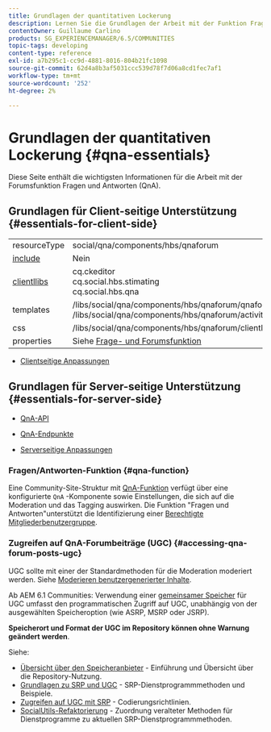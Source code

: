 ```yaml
---
title: Grundlagen der quantitativen Lockerung
description: Lernen Sie die Grundlagen der Arbeit mit der Funktion Fragen und Antworten (QnA) Forum in Adobe Experience Manager Communities kennen.
contentOwner: Guillaume Carlino
products: SG_EXPERIENCEMANAGER/6.5/COMMUNITIES
topic-tags: developing
content-type: reference
exl-id: a7b295c1-cc9d-4881-8016-804b21fc1098
source-git-commit: 62d4a8b3af5031ccc539d78f7d06a8cd1fec7af1
workflow-type: tm+mt
source-wordcount: '252'
ht-degree: 2%

---
```


# Grundlagen der quantitativen Lockerung {#qna-essentials}

Diese Seite enthält die wichtigsten Informationen für die Arbeit mit der Forumsfunktion Fragen und Antworten (QnA).

## Grundlagen für Client-seitige Unterstützung {#essentials-for-client-side}

<table>
 <tbody>
  <tr>
   <td> resourceType</td>
   <td>social/qna/components/hbs/qnaforum</td>
  </tr>
  <tr>
   <td> <a href="scf.md#add-or-include-a-communities-component">include</a></td>
   <td>Nein</td>
  </tr>
  <tr>
   <td> <a href="clientlibs.md">clientllibs</a></td>
   <td>cq.ckeditor<br /> cq.social.hbs.stimating<br /> cq.social.hbs.qna</td>
  </tr>
  <tr>
   <td> templates</td>
   <td> /libs/social/qna/components/hbs/qnaforum/qnaforum.hbs<br /> /libs/social/qna/components/hbs/qnaforum/activity-title.hbs</td>
  </tr>
  <tr>
   <td> css</td>
   <td> /libs/social/qna/components/hbs/qnaforum/clientlibs/qnaforum.css</td>
  </tr>
  <tr>
   <td> properties</td>
   <td>Siehe <a href="working-with-qna.md">Frage- und Forumsfunktion</a></td>
  </tr>
 </tbody>
</table>

* [Clientseitige Anpassungen](client-customize.md)

## Grundlagen für Server-seitige Unterstützung {#essentials-for-server-side}

* [QnA-API](https://developer.adobe.com/experience-manager/reference-materials/6-5/javadoc/com/adobe/cq/social/qna/client/api/package-summary.html)

* [QnA-Endpunkte](https://developer.adobe.com/experience-manager/reference-materials/6-5/javadoc/com/adobe/cq/social/qna/client/endpoints/package-summary.html)

* [Serverseitige Anpassungen](server-customize.md)

### Fragen/Antworten-Funktion {#qna-function}

Eine Community-Site-Struktur mit [QnA-Funktion](functions.md#qna-function) verfügt über eine konfigurierte `QnA` -Komponente sowie Einstellungen, die sich auf die Moderation und das Tagging auswirken. Die Funktion &quot;Fragen und Antworten&quot;unterstützt die Identifizierung einer [Berechtigte Mitgliederbenutzergruppe](users.md#privileged-members-group).

### Zugreifen auf QnA-Forumbeiträge (UGC) {#accessing-qna-forum-posts-ugc}

UGC sollte mit einer der Standardmethoden für die Moderation moderiert werden.
Siehe [Moderieren benutzergenerierter Inhalte](moderate-ugc.md).

Ab AEM 6.1 Communities: Verwendung einer [gemeinsamer Speicher](working-with-srp.md) für UGC umfasst den programmatischen Zugriff auf UGC, unabhängig von der ausgewählten Speicheroption (wie ASRP, MSRP oder JSRP).

**Speicherort und Format der UGC im Repository können ohne Warnung geändert werden**.

Siehe:

* [Übersicht über den Speicheranbieter](srp.md) - Einführung und Übersicht über die Repository-Nutzung.
* [Grundlagen zu SRP und UGC](srp-and-ugc.md) - SRP-Dienstprogrammmethoden und Beispiele.
* [Zugreifen auf UGC mit SRP](accessing-ugc-with-srp.md) - Codierungsrichtlinien.
* [SocialUtils-Refaktorierung](socialutils.md) - Zuordnung veralteter Methoden für Dienstprogramme zu aktuellen SRP-Dienstprogrammmethoden.

